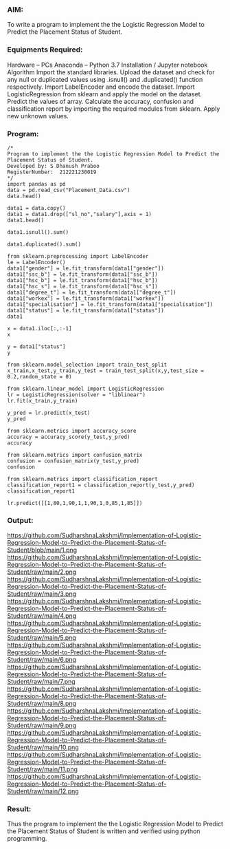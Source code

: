 ### AIM:
To write a program to implement the the Logistic Regression Model to Predict the Placement Status of Student.

### Equipments Required:
Hardware – PCs
Anaconda – Python 3.7 Installation / Jupyter notebook
Algorithm
Import the standard libraries.
Upload the dataset and check for any null or duplicated values using .isnull() and .duplicated() function respectively.
Import LabelEncoder and encode the dataset.
Import LogisticRegression from sklearn and apply the model on the dataset.
Predict the values of array.
Calculate the accuracy, confusion and classification report by importing the required modules from sklearn.
Apply new unknown values.

### Program:
~~~
/*
Program to implement the the Logistic Regression Model to Predict the Placement Status of Student.
Developed by: S Dhanush Praboo
RegisterNumber:  212221230019
*/
import pandas as pd
data = pd.read_csv("Placement_Data.csv")
data.head()

data1 = data.copy()
data1 = data1.drop(["sl_no","salary"],axis = 1)
data1.head()

data1.isnull().sum()

data1.duplicated().sum()

from sklearn.preprocessing import LabelEncoder
le = LabelEncoder()
data1["gender"] = le.fit_transform(data1["gender"])
data1["ssc_b"] = le.fit_transform(data1["ssc_b"])
data1["hsc_b"] = le.fit_transform(data1["hsc_b"])
data1["hsc_s"] = le.fit_transform(data1["hsc_s"])
data1["degree_t"] = le.fit_transform(data1["degree_t"])
data1["workex"] = le.fit_transform(data1["workex"])
data1["specialisation"] = le.fit_transform(data1["specialisation"])
data1["status"] = le.fit_transform(data1["status"])
data1

x = data1.iloc[:,:-1]
x

y = data1["status"]
y

from sklearn.model_selection import train_test_split
x_train,x_test,y_train,y_test = train_test_split(x,y,test_size = 0.2,random_state = 0)

from sklearn.linear_model import LogisticRegression
lr = LogisticRegression(solver = "liblinear")
lr.fit(x_train,y_train)

y_pred = lr.predict(x_test)
y_pred

from sklearn.metrics import accuracy_score
accuracy = accuracy_score(y_test,y_pred)
accuracy

from sklearn.metrics import confusion_matrix
confusion = confusion_matrix(y_test,y_pred)
confusion

from sklearn.metrics import classification_report
classification_report1 = classification_report(y_test,y_pred)
classification_report1

lr.predict([[1,80,1,90,1,1,90,1,0,85,1,85]])
~~~

### Output:
https://github.com/SudharshnaLakshmi/Implementation-of-Logistic-Regression-Model-to-Predict-the-Placement-Status-of-Student/blob/main/1.png
https://github.com/SudharshnaLakshmi/Implementation-of-Logistic-Regression-Model-to-Predict-the-Placement-Status-of-Student/raw/main/2.png
https://github.com/SudharshnaLakshmi/Implementation-of-Logistic-Regression-Model-to-Predict-the-Placement-Status-of-Student/raw/main/3.png
https://github.com/SudharshnaLakshmi/Implementation-of-Logistic-Regression-Model-to-Predict-the-Placement-Status-of-Student/raw/main/4.png
https://github.com/SudharshnaLakshmi/Implementation-of-Logistic-Regression-Model-to-Predict-the-Placement-Status-of-Student/raw/main/5.png
https://github.com/SudharshnaLakshmi/Implementation-of-Logistic-Regression-Model-to-Predict-the-Placement-Status-of-Student/raw/main/6.png
https://github.com/SudharshnaLakshmi/Implementation-of-Logistic-Regression-Model-to-Predict-the-Placement-Status-of-Student/raw/main/7.png
https://github.com/SudharshnaLakshmi/Implementation-of-Logistic-Regression-Model-to-Predict-the-Placement-Status-of-Student/raw/main/8.png
https://github.com/SudharshnaLakshmi/Implementation-of-Logistic-Regression-Model-to-Predict-the-Placement-Status-of-Student/raw/main/9.png
https://github.com/SudharshnaLakshmi/Implementation-of-Logistic-Regression-Model-to-Predict-the-Placement-Status-of-Student/raw/main/10.png
https://github.com/SudharshnaLakshmi/Implementation-of-Logistic-Regression-Model-to-Predict-the-Placement-Status-of-Student/raw/main/11.png
https://github.com/SudharshnaLakshmi/Implementation-of-Logistic-Regression-Model-to-Predict-the-Placement-Status-of-Student/raw/main/12.png

### Result:
Thus the program to implement the the Logistic Regression Model to Predict the Placement Status of Student is written and verified using python programming.
